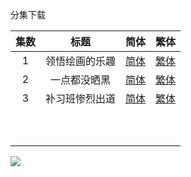 分集下载

| 集数 |      标题      |                             简体                             |                             繁体                             |
| :--: | :------------: | :----------------------------------------------------------: | :----------------------------------------------------------: |
|  1   | 领悟绘画的乐趣 | [简体](https://raw.githubusercontent.com/SweetSub/SweetSub-source/master/Blue%20Period/%5BSweetSub%5D%20Blue%20Period%20-%2001.chs.ass) | [繁体](https://raw.githubusercontent.com/SweetSub/SweetSub-source/master/Blue%20Period/%5BSweetSub%5D%20Blue%20Period%20-%2001.cht.ass) |
|  2   |  一点都没晒黑  | [简体](https://raw.githubusercontent.com/SweetSub/SweetSub-source/master/Blue%20Period/%5BSweetSub%5D%20Blue%20Period%20-%2002.chs.ass) | [繁体](https://raw.githubusercontent.com/SweetSub/SweetSub-source/master/Blue%20Period/%5BSweetSub%5D%20Blue%20Period%20-%2002.cht.ass) |
|  3   | 补习班惨烈出道 | [简体](https://raw.githubusercontent.com/SweetSub/SweetSub-source/master/Blue%20Period/%5BSweetSub%5D%20Blue%20Period%20-%2003.chs.ass) | [繁体](https://raw.githubusercontent.com/SweetSub/SweetSub-source/master/Blue%20Period/%5BSweetSub%5D%20Blue%20Period%20-%2003.cht.ass) |
|      |                |                                                              |                                                              |
|      |                |                                                              |                                                              |
|      |                |                                                              |                                                              |
|      |                |                                                              |                                                              |
|      |                |                                                              |                                                              |
|      |                |                                                              |                                                              |
|      |                |                                                              |                                                              |
|      |                |                                                              |                                                              |
|      |                |                                                              |                                                              |
|      |                |                                                              |                                                              |



![](https://i.loli.net/2021/09/25/JFdLneGlca8Ytxz.jpg)